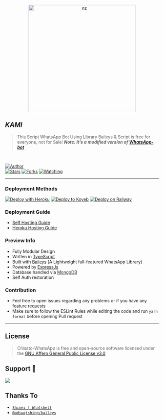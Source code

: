 <p align="center">
<img src="https://i.pinimg.com/564x/bc/3f/f1/bc3ff1a512727f118ae6ed80b320e427.jpg" alt="nz" width="350"/>
</p>

## ***KAMI***
> This Script WhatsApp Bot Using Library Baileys & Script is free for everyone, not for Sale!
> ***Note: it's a modified version of [WhatsApp-bot](https://github.com/LuckyYam/WhatsApp-bot)***
</br>

<a href="https://github.com/AliAryanTech/"><img title="Author" src="https://img.shields.io/badge/Author-AliAryanTech-blue.svg?color=54aeff&style=for-the-badge&logo=github" /></a>  
<a href="https://github.com/AliAryanTech/Chisato-WhatsApp"><img title="Stars" src="https://img.shields.io/github/stars/AliAryanTech/Chisato-WhatsApp?color=54aeff&style=flat-square" /></a>
<a href="https://github.com/AliAryanTech/Chisato-WhatsApp/network/members"><img title="Forks" src="https://img.shields.io/github/forks/AliAryanTech/Chisato-WhatsApp?color=54aeff&style=flat-square" /></a>
<a href="https://github.com/AliAryanTech/Chisato-WhatsApp/watchers"><img title="Watching" src="https://img.shields.io/github/watchers/AliAryanTech/Chisato-WhatsApp?label=watchers&color=54aeff&style=flat-square" /></a> <br>

---

### Deployment Methods 
[![Deploy with Heroku](https://www.herokucdn.com/deploy/button.svg "Deploy with Heroku")](https://heroku.com/deploy?template=https://github.com/AliAryanTech/Chisato-WhatsApp/blob/master/ "Deploy with Heroku")
[![Deploy to Koyeb](https://www.koyeb.com/static/images/deploy/button.svg)](https://app.koyeb.com/apps/deploy?type=docker&image=quay.io/toshi-san001/koyeb-auto-install:main&env%5BPORT%5D=8000&env%5BPREFIX%5D&&env%5BMONGODB%5D&&env%MODS%5D&name=Chisato-WhatsApp)
[![Deploy on Railway](https://railway.app/button.svg)](https://railway.app/new/template/3j9GNw?referralCode=TE7efK)

### Deployment Guide
- [Self Hosting Guide](https://github.com/AliAryanTech/Chisato-WhatsApp/blob/master/Self-Hosting-Guide.md)
- [Heroku Hosting Guide](https://github.com/AliAryanTech/Chisato-WhatsApp/blob/master/Heroku-Hosting-Guide.md)

### Preview Info
- Fully Modular Design </br>
- Written in [TypeScript](https://www.typescriptlang.org/)
- Built with [Baileys](https://github.com/adiwajshing/baileys) (A Lightweight full-featured WhatsApp Library)
- Powered by [ExpressJs](https://expressjs.com/) </br>
- Database handled via [MongoDB](https://www.mongodb.com/) </br>
- Self Auth restoration </br>

### Contribution
- Feel free to open issues regarding any problems or if you have any feature requests 
- Make sure to follow the ESLint Rules while editing the code and run `yarn format` before opening Pull request 

--- 

## License

> Chisato-WhatsApp is free and open-source software licensed under the [GNU Affero General Public License v3.0](https://github.com/AliAryanTech/Chisato-WhatsApp/blob/master/LICENSE)

## Support 🍪

<a href="https://chat.whatsapp.com/IDXPYkGVTjw6GbSnMbVNcK">
  <img src="https://img.shields.io/badge/Support_Group-0a0a0a?style=for-the-badge&logo=whatsapp&logoColor=white">
</a>

</br>

## Thanks To
* [`Shinei | Whatshell`](https://github.com/LuckyYam/)
* [`@adiwajshing/baileys`](https://github.com/adiwajshing/baileys)

